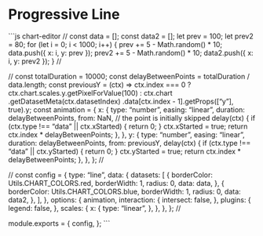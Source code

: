 Progressive Line
================

\`\`\`js chart-editor // const data = \[\]; const data2 = \[\]; let prev = 100; let prev2 = 80; for (let i = 0; i &lt; 1000; i++) { prev += 5 - Math.random() \* 10; data.push({ x: i, y: prev }); prev2 += 5 - Math.random() \* 10; data2.push({ x: i, y: prev2 }); } //

// const totalDuration = 10000; const delayBetweenPoints = totalDuration / data.length; const previousY = (ctx) =&gt; ctx.index === 0 ? ctx.chart.scales.y.getPixelForValue(100) : ctx.chart .getDatasetMeta(ctx.datasetIndex) .data\[ctx.index - 1\].getProps(\[“y”\], true).y; const animation = { x: { type: “number”, easing: “linear”, duration: delayBetweenPoints, from: NaN, // the point is initially skipped delay(ctx) { if (ctx.type !== “data” || ctx.xStarted) { return 0; } ctx.xStarted = true; return ctx.index \* delayBetweenPoints; }, }, y: { type: “number”, easing: “linear”, duration: delayBetweenPoints, from: previousY, delay(ctx) { if (ctx.type !== “data” || ctx.yStarted) { return 0; } ctx.yStarted = true; return ctx.index \* delayBetweenPoints; }, }, }; //

// const config = { type: “line”, data: { datasets: \[ { borderColor: Utils.CHART\_COLORS.red, borderWidth: 1, radius: 0, data: data, }, { borderColor: Utils.CHART\_COLORS.blue, borderWidth: 1, radius: 0, data: data2, }, \], }, options: { animation, interaction: { intersect: false, }, plugins: { legend: false, }, scales: { x: { type: “linear”, }, }, }, }; //

module.exports = { config, }; \`\`\`
